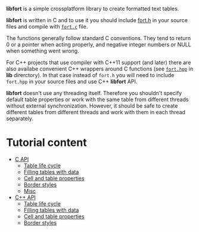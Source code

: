 **libfort** is a simple crossplatform library to create formatted text tables.

**libfort** is written in C and to use it you should include [fort.h](https://github.com/seleznevae/libfort/blob/develop/lib/fort.h) in your source files and compile with [`fort.c`](https://github.com/seleznevae/libfort/blob/develop/lib/fort.c) file. 

The functions generally follow standard C conventions. They tend to return 0 or a pointer when acting properly, and negative integer numbers or NULL when something went wrong.

For C++ projects that use compiler with C++11 support (and later) there are also availabe convenient C++ wrappers around C functions (see [`fort.hpp`](https://github.com/seleznevae/libfort/blob/develop/lib/fort.hpp) in **lib** direrctory). In that case instead of `fort.h` you will need to include `fort.hpp` in your source files and use C++ **libfort** API.

**libfort** doesn't use any threading itself. Therefore you shouldn't specify default table properties or work with the same table from different threads without external synchronization. However, it should be safe to create different tables from different threads and work with them in each thread separately.

# Tutorial content
- [C API](https://github.com/seleznevae/libfort/blob/develop/docs/tutorial/C_API/Table-life-cycle.md)
  - [Table life cycle](https://github.com/seleznevae/libfort/blob/develop/docs/tutorial/C_API/Table-life-cycle.md)
  - [Filling tables with data](https://github.com/seleznevae/libfort/blob/develop/docs/tutorial/C_API/Filling-tables-with-data.md)
  - [Cell and table properties](https://github.com/seleznevae/libfort/blob/develop/docs/tutorial/C_API/Cell-and-table-properties.md)
  - [Border styles](https://github.com/seleznevae/libfort/blob/develop/docs/tutorial/C_API/Border-styles.md)
  - [Misc](https://github.com/seleznevae/libfort/blob/develop/docs/tutorial/C_API/Misc.md)
- [C++ API](https://github.com/seleznevae/libfort/wiki/Table-life-cycle-(CPP-API))
  - [Table life cycle](https://github.com/seleznevae/libfort/blob/develop/docs/tutorial/CPP_API/Table-life-cycle.md)
  - [Filling tables with data](https://github.com/seleznevae/libfort/blob/develop/docs/tutorial/CPP_API/Filling-tables-with-data.md)
  - [Cell and table properties](https://github.com/seleznevae/libfort/blob/develop/docs/tutorial/CPP_API/Cell-and-table-properties.md)
  - [Border styles](https://github.com/seleznevae/libfort/blob/develop/docs/tutorial/CPP_API/Border-styles.md)
